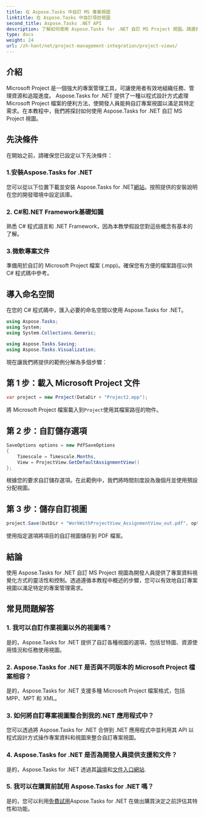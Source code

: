 ```yaml
---
title: 在 Aspose.Tasks 中自訂 MS 專案視圖
linktitle: 在 Aspose.Tasks 中自訂項目視圖
second_title: Aspose.Tasks .NET API
description: 了解如何使用 Aspose.Tasks for .NET 自訂 MS Project 視圖。請遵循我們的逐步指南，實現高效的專案管理視覺化。
type: docs
weight: 24
url: /zh-hant/net/project-management-integration/project-views/
---
```

## 介紹
Microsoft Project 是一個強大的專案管理工具，可讓使用者有效地組織任務、管理資源和追蹤進度。 Aspose.Tasks for .NET 提供了一種以程式設計方式處理 Microsoft Project 檔案的便利方法，使開發人員能夠自訂專案視圖以滿足其特定需求。在本教程中，我們將探討如何使用 Aspose.Tasks for .NET 自訂 MS Project 視圖。
## 先決條件
在開始之前，請確保您已設定以下先決條件：
### 1.安裝Aspose.Tasks for .NET
您可以從以下位置下載並安裝 Aspose.Tasks for .NET[網站](https://releases.aspose.com/tasks/net/)。按照提供的安裝說明在您的開發環境中設定該庫。
### 2. C#和.NET Framework基礎知識
熟悉 C# 程式語言和 .NET Framework，因為本教學假設您對這些概念有基本的了解。
### 3.微軟專案文件
準備用於自訂的 Microsoft Project 檔案 (.mpp)。確保您有方便的檔案路徑以供 C# 程式碼中參考。
## 導入命名空間
在您的 C# 程式碼中，匯入必要的命名空間以使用 Aspose.Tasks for .NET。
```csharp
using Aspose.Tasks;
using System;
using System.Collections.Generic;

using Aspose.Tasks.Saving;
using Aspose.Tasks.Visualization;
```
現在讓我們將提供的範例分解為多個步驟：
## 第 1 步：載入 Microsoft Project 文件
```csharp
var project = new Project(DataDir + "Project2.mpp");
```
將 Microsoft Project 檔案載入到`Project`使用其檔案路徑的物件。
## 第 2 步：自訂儲存選項
```csharp
SaveOptions options = new PdfSaveOptions
{
    Timescale = Timescale.Months,
    View = ProjectView.GetDefaultAssignmentView()
};
```
根據您的要求自訂儲存選項。在此範例中，我們將時間刻度設為幾個月並使用預設分配視圖。
## 第 3 步：儲存自訂視圖
```csharp
project.Save(OutDir + "WorkWithProjectView_AssignmentView_out.pdf", options);
```
使用指定選項將項目的自訂視圖儲存到 PDF 檔案。
## 結論
使用 Aspose.Tasks for .NET 自訂 MS Project 視圖為開發人員提供了專案資料視覺化方式的靈活性和控制。透過遵循本教程中概述的步驟，您可以有效地自訂專案視圖以滿足特定的專案管理需求。
## 常見問題解答
### 1. 我可以自訂作業視圖以外的視圖嗎？
是的，Aspose.Tasks for .NET 提供了自訂各種視圖的選項，包括甘特圖、資源使用情況和任務使用視圖。
### 2. Aspose.Tasks for .NET 是否與不同版本的 Microsoft Project 檔案相容？
是的，Aspose.Tasks for .NET 支援多種 Microsoft Project 檔案格式，包括 MPP、MPT 和 XML。
### 3. 如何將自訂專案視圖整合到我的.NET 應用程式中？
您可以透過將 Aspose.Tasks for .NET 合併到 .NET 應用程式中並利用其 API 以程式設計方式操作專案資料和視圖來整合自訂專案視圖。
### 4. Aspose.Tasks for .NET 是否為開發人員提供支援和文件？
是的，Aspose.Tasks for .NET 透過其[論壇](https://forum.aspose.com/c/tasks/15)和[文件入口網站](https://reference.aspose.com/tasks/net/).
### 5. 我可以在購買前試用 Aspose.Tasks for .NET 嗎？
是的，您可以利用[免費試用](https://releases.aspose.com/)Aspose.Tasks for .NET 在做出購買決定之前評估其特性和功能。